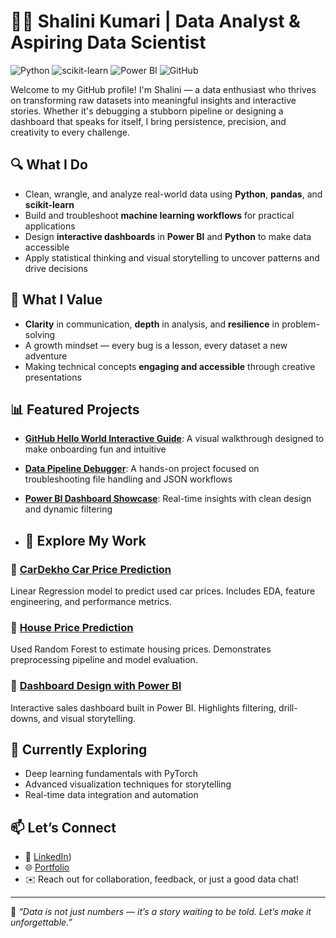 # 👩‍💻 Shalini Kumari | Data Analyst & Aspiring Data Scientist

![Python](https://img.shields.io/badge/Python-3776AB?style=for-the-badge&logo=python&logoColor=white)
![scikit-learn](https://img.shields.io/badge/scikit--learn-F7931E?style=for-the-badge&logo=scikit-learn&logoColor=white)
![Power BI](https://img.shields.io/badge/Power%20BI-F2C811?style=for-the-badge&logo=powerbi&logoColor=black)
![GitHub](https://img.shields.io/badge/GitHub-181717?style=for-the-badge&logo=github&logoColor=white)


Welcome to my GitHub profile! I'm Shalini — a data enthusiast who thrives on transforming raw datasets into meaningful insights and interactive stories. Whether it's debugging a stubborn pipeline or designing a dashboard that speaks for itself, I bring persistence, precision, and creativity to every challenge.

## 🔍 What I Do
- Clean, wrangle, and analyze real-world data using **Python**, **pandas**, and **scikit-learn**
- Build and troubleshoot **machine learning workflows** for practical applications
- Design **interactive dashboards** in **Power BI** and **Python** to make data accessible
- Apply statistical thinking and visual storytelling to uncover patterns and drive decisions

## 🧠 What I Value
- **Clarity** in communication, **depth** in analysis, and **resilience** in problem-solving
- A growth mindset — every bug is a lesson, every dataset a new adventure
- Making technical concepts **engaging and accessible** through creative presentations

## 📊 Featured Projects
- **[GitHub Hello World Interactive Guide](link)**: A visual walkthrough designed to make onboarding fun and intuitive
- **[Data Pipeline Debugger](link)**: A hands-on project focused on troubleshooting file handling and JSON workflows
- **[Power BI Dashboard Showcase](link)**: Real-time insights with clean design and dynamic filtering

- ## 📂 Explore My Work

### 🔹 [CarDekho Car Price Prediction](https://github.com/shalinikumari37090-source/ml-model/tree/main/project_car_dekho)  
Linear Regression model to predict used car prices. Includes EDA, feature engineering, and performance metrics.

### 🔹 [House Price Prediction](https://github.com/shalinikumari37090-source/ml-model/tree/main/project_gurgaon)  
Used Random Forest to estimate housing prices. Demonstrates preprocessing pipeline and model evaluation.

### 🔹 [Dashboard Design with Power BI](https://github.com/shalinikumari37090-source/powerbi-sales-dashboard)  
Interactive sales dashboard built in Power BI. Highlights filtering, drill-downs, and visual storytelling.

## 🌱 Currently Exploring
- Deep learning fundamentals with PyTorch
- Advanced visualization techniques for storytelling
- Real-time data integration and automation

## 📫 Let’s Connect
- 💼 [LinkedIn](https://www.linkedin.com/in/extraterrestrial-being-59647735a?utm_source=share&utm_campaign=share_via&utm_content=profile&utm_medium=android_app ))
- 🌐 [Portfolio](your-link)
- ✉️ Reach out for collaboration, feedback, or just a good data chat!

---

🧠 *“Data is not just numbers — it’s a story waiting to be told. Let’s make it unforgettable.”*

